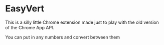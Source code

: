 # EasyVert

This is a silly little Chrome extension made just to play with the old version
of the Chrome App API. 

You can put in any numbers and convert between them
